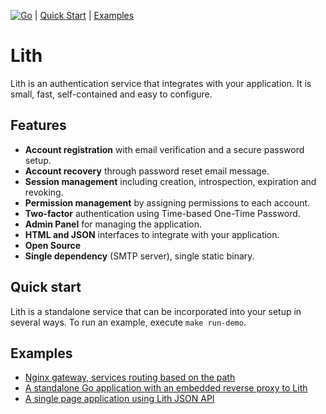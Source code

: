 [![Go](https://github.com/husio/lith/actions/workflows/go.yml/badge.svg)](https://github.com/husio/lith/actions/workflows/go.yml) | [Quick Start](#quick-start) | [Examples](#examples)

# Lith


Lith is an authentication service that integrates with your application. It is
small, fast, self-contained and easy to configure.


## Features

* **Account registration** with email verification and a secure password setup.
* **Account recovery** through password reset email message.
* **Session management** including creation, introspection, expiration and revoking.
* **Permission management** by assigning permissions to each account.
* **Two-factor** authentication using Time-based One-Time Password.
* **Admin Panel** for managing the application.
* **HTML and JSON** interfaces to integrate with your application.
* **Open Source**
* **Single dependency** (SMTP server), single static binary.


## Quick start

Lith is a standalone service that can be incorporated into your setup in
several ways. To run an example, execute `make run-demo`.

## Examples

- [Nginx gateway, services routing based on the path](examples/nginx_gateway/)
- [A standalone Go application with an embedded reverse proxy to Lith](examples/go_reverseproxy/)
- [A single page application using Lith JSON API](examples/js_spa/)
